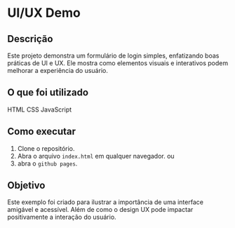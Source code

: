 # UI/UX Demo

## Descrição
Este projeto demonstra um formulário de login simples, enfatizando boas práticas de UI e UX. 
Ele mostra como elementos visuais e interativos podem melhorar a experiência do usuário.

## O que foi utilizado
HTML
CSS
JavaScript

## Como executar
1. Clone o repositório.
2. Abra o arquivo `index.html` em qualquer navegador.
ou
1. abra o `github pages`.
   
## Objetivo
Este exemplo foi criado para ilustrar a importância de uma interface amigável e acessível.
Além de como o design UX pode impactar positivamente a interação do usuário.